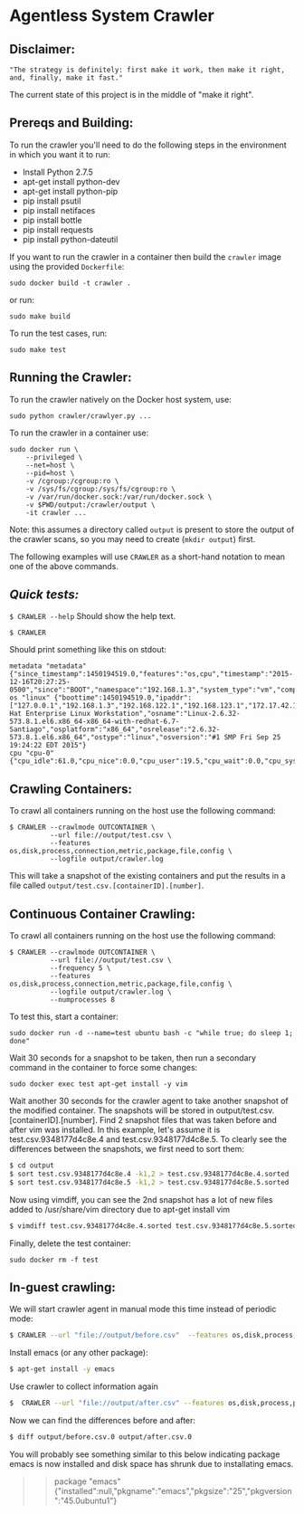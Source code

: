 Agentless System Crawler
========================

**Disclaimer:**
---------------

```
"The strategy is definitely: first make it work, then make it right, and, finally, make it fast."
```
The current state of this project is in the middle of "make it right".

**Prereqs and Building:**
-----------
To run the crawler you'll need to do the following steps in the environment
in which you want it to run:

 * Install Python 2.7.5
 * apt-get install python-dev
 * apt-get install python-pip
 * pip install psutil
 * pip install netifaces
 * pip install bottle
 * pip install requests
 * pip install python-dateutil

If you want to run the crawler in a container then build the `crawler` image
using the provided `Dockerfile`:

`sudo docker build -t crawler .`

or run:

`sudo make build`

To run the test cases, run:

`sudo make test`

**Running the Crawler:**
------------------------
To run the crawler natively on the Docker host system, use:
```
sudo python crawler/crawlyer.py ...
```

To run the crawler in a container use:
```
sudo docker run \
    --privileged \
    --net=host \
    --pid=host \
    -v /cgroup:/cgroup:ro \
    -v /sys/fs/cgroup:/sys/fs/cgroup:ro \
    -v /var/run/docker.sock:/var/run/docker.sock \
    -v $PWD/output:/crawler/output \
    -it crawler ...
```

Note: this assumes a directory called `output` is present to store the output
of the crawler scans, so you may need to create (`mkdir output`) first.

The following examples will use `CRAWLER` as a short-hand notation to mean
one of the above commands.

***Quick tests:***
-----------------

`$ CRAWLER --help`
Should show the help text.

`$ CRAWLER`

Should print something like this on stdout:

```
metadata "metadata" {"since_timestamp":1450194519.0,"features":"os,cpu","timestamp":"2015-12-16T20:27:25-0500","since":"BOOT","namespace":"192.168.1.3","system_type":"vm","compress":false}
os "linux" {"boottime":1450194519.0,"ipaddr":["127.0.0.1","192.168.1.3","192.168.122.1","192.168.123.1","172.17.42.1","9.80.80.71"],"osdistro":"Red Hat Enterprise Linux Workstation","osname":"Linux-2.6.32-573.8.1.el6.x86_64-x86_64-with-redhat-6.7-Santiago","osplatform":"x86_64","osrelease":"2.6.32-573.8.1.el6.x86_64","ostype":"linux","osversion":"#1 SMP Fri Sep 25 19:24:22 EDT 2015"}
cpu "cpu-0" {"cpu_idle":61.0,"cpu_nice":0.0,"cpu_user":19.5,"cpu_wait":0.0,"cpu_system":19.5,"cpu_interrupt":0.0,"cpu_steal":0.0,"cpu_used":39}
```

**Crawling Containers:**
-------------------------------
To crawl all containers running on the host use the following command:
```
$ CRAWLER --crawlmode OUTCONTAINER \
          --url file://output/test.csv \
          --features os,disk,process,connection,metric,package,file,config \
          --logfile output/crawler.log
```

This will take a snapshot of the existing containers and put the results in
a file called `output/test.csv.[containerID].[number]`.

**Continuous Container Crawling:**
-----------------------------------------
To crawl all containers running on the host use the following command:
```
$ CRAWLER --crawlmode OUTCONTAINER \
          --url file://output/test.csv \
          --frequency 5 \
          --features os,disk,process,connection,metric,package,file,config \
          --logfile output/crawler.log \
          --numprocesses 8
```

To test this, start a container:
```
sudo docker run -d --name=test ubuntu bash -c "while true; do sleep 1; done"
```

Wait 30 seconds for a snapshot to be taken, then run a secondary command in
the container to force some changes:
```
sudo docker exec test apt-get install -y vim
```

Wait another 30 seconds for the crawler agent to take another snapshot of the
modified container. The snapshots will be stored in
output/test.csv.[containerID].[number]. Find 2 snapshot files that was taken
before and after vim was installed. In this example, let's assume it is
test.csv.9348177d4c8e.4 and test.csv.9348177d4c8e.5. To clearly see
the differences between the snapshots, we first need to sort them:

```bash
$ cd output
$ sort test.csv.9348177d4c8e.4 -k1,2 > test.csv.9348177d4c8e.4.sorted
$ sort test.csv.9348177d4c8e.5 -k1,2 > test.csv.9348177d4c8e.5.sorted
```

Now using vimdiff, you can see the 2nd snapshot has a lot of new files added to
/usr/share/vim directory due to apt-get install vim

```bash
$ vimdiff test.csv.9348177d4c8e.4.sorted test.csv.9348177d4c8e.5.sorted
```

Finally, delete the test container:
```
sudo docker rm -f test
```

**In-guest crawling:**
----------------------
We will start crawler agent in manual mode this time instead of periodic mode:

```bash
$ CRAWLER --url "file://output/before.csv"  --features os,disk,process,package
```

Install emacs (or any other package):

```bash
$ apt-get install -y emacs
```

Use crawler to collect information again

```bash
$  CRAWLER --url "file://output/after.csv" --features os,disk,process,package
```

Now we can find the differences before and after:

```bash
$ diff output/before.csv.0 output/after.csv.0
```

You will probably see something similar to this below indicating package
emacs is now installed and disk space has shrunk due to installating emacs.

> > package       "emacs"
> > {"installed":null,"pkgname":"emacs","pkgsize":"25","pkgversion":"45.0ubuntu1"}
